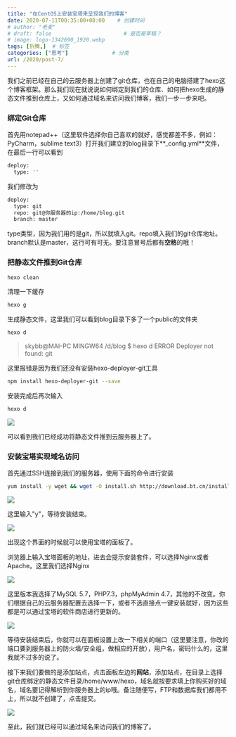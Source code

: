 ```yaml
---
title: "在CentOS上安装宝塔来呈现我们的博客"
date: 2020-07-11T00:35:00+08:00    # 创建时间
# author: "老麦"
# draft: false                       # 是否是草稿？
# image: logo-1342690_1920.webp
tags: [折腾,]  # 标签
categories: ["思考"]              # 分类
url: /2020/post-7/
---
```


我们之前已经在自己的云服务器上创建了git仓库，也在自己的电脑搭建了hexo这个博客框架。那么我们现在就说说如何绑定到我们的仓库、如何把hexo生成的静态文件推到仓库上，又如何通过域名来访问我们博客，我们一步一步来吧。

### 绑定Git仓库

首先用notepad++（这里软件选择你自己喜欢的就好，感觉都差不多，例如：PyCharm，sublime text3）打开我们建立的blog目录下**_config.yml**文件，在最后一行可以看到

```bash
deploy:
  type: ''
```

我们修改为

```bash
deploy:
  type: git
  repo: git@你服务器的ip:/home/blog.git
  branch: master
```

type类型，因为我们用的是git，所以就填入git。repo填入我们的git仓库地址。branch默认是master，这行可有可无。要注意冒号后都有**空格**的哦！

### 把静态文件推到Git仓库

```bash
hexo clean
```

清理一下缓存

```bash
hexo g
```

生成静态文件，这里我们可以看到blog目录下多了一个public的文件夹

```bash
hexo d
```

> skybb@MAI-PC MINGW64 /d/blog
> $ hexo d
> ERROR Deployer not found: git

这里报错是因为我们还没有安装hexo-deployer-git工具

```bash
npm install hexo-deployer-git --save
```

安装完成后再次输入

```bash
hexo d
```

![](https://sdn.qylao.com/laomai/2023/02/27/163fc199a7fe18-1.webp)

可以看到我们已经成功将静态文件推到云服务器上了。

### 安装宝塔实现域名访问

首先通过SSH连接到我们的服务器，使用下面的命令进行安装

```bash
yum install -y wget && wget -O install.sh http://download.bt.cn/install/install_6.0.sh && sh install.sh
```

![](https://sdn.qylao.com/laomai/2023/02/27/163fc199a8a275-1.webp)

这里输入"y"，等待安装结束。

![](https://sdn.qylao.com/laomai/2023/02/27/163fc199a90f70-1.webp)

出现这个界面的时候就可以使用宝塔的面板了。

浏览器上输入宝塔面板的地址，进去会提示安装套件，可以选择Nginx或者Apache。这里我们选择Nginx

![](https://sdn.qylao.com/laomai/2023/02/27/163fc199a99caf-1.webp)

这里版本我选择了MySQL 5.7，PHP7.3，phpMyAdmin 4.7，其他的不改变。你们根据自己的云服务器配置去选择一下，或者不选直接点一键安装就好，因为这些都是可以通过宝塔的软件商店进行更新的。

![](https://sdn.qylao.com/laomai/2023/02/27/163fc199aa0eb7-1.webp)

等待安装结束后，你就可以在面板设置上改一下相关的端口（这里要注意，你改的端口要到服务器上的防火墙/安全组，做相应的开放），用户名，密码什么的，这里我就不过多的说了。

接下来我们要做的是添加站点，点击面板左边的**网站**，添加站点，在目录上选择git仓库绑定的静态文件目录/home/www/hexo，域名就按要求填上你购买好的域名，域名要记得解析到你服务器上的ip哦。备注随便写，FTP和数据库我们都用不上，所以就不创建了，点击提交。

![](https://sdn.qylao.com/laomai/2023/02/27/163fc199aa8544-1.webp)

至此，我们就已经可以通过域名来访问我们的博客了。
